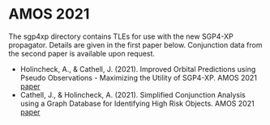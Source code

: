 # AMOS 2021
The sgp4xp directory contains TLEs for use with the new SGP4-XP propagator. Details are given in the first paper below.  Conjunction data from the second paper is available upon request.

- Holincheck, A., & Cathell, J. (2021). Improved Orbital Predictions using Pseudo Observations - Maximizing the Utility of SGP4-XP. AMOS 2021 [paper](https://amostech.com/TechnicalPapers/2021/Astrodynamics/Holincheck.pdf)
- Cathell, J., & Holincheck, A. (2021). Simplified Conjunction Analysis using a Graph Database for Identifying High Risk Objects. AMOS 2021 [paper](https://amostech.com/TechnicalPapers/2021/Poster/Cathell.pdf)
